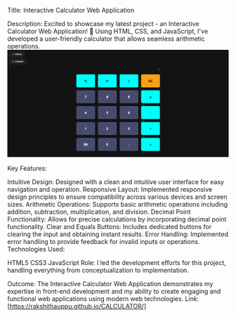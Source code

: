 Title: Interactive Calculator Web Application

Description:
Excited to showcase my latest project - an Interactive Calculator Web Application! 🚀 Using HTML, CSS, and JavaScript, I've developed a user-friendly calculator that allows seamless arithmetic operations.
<img src="https://raw.githubusercontent.com/Rakshithauppu/CALCULATOR/main/Screenshot%202024-04-25%20125953.png" alt="rakshitha-uppu" />


Key Features:

Intuitive Design: Designed with a clean and intuitive user interface for easy navigation and operation.
Responsive Layout: Implemented responsive design principles to ensure compatibility across various devices and screen sizes.
Arithmetic Operations: Supports basic arithmetic operations including addition, subtraction, multiplication, and division.
Decimal Point Functionality: Allows for precise calculations by incorporating decimal point functionality.
Clear and Equals Buttons: Includes dedicated buttons for clearing the input and obtaining instant results.
Error Handling: Implemented error handling to provide feedback for invalid inputs or operations.
Technologies Used:

HTML5
CSS3
JavaScript
Role:
I led the development efforts for this project, handling everything from conceptualization to implementation.

Outcome:
The Interactive Calculator Web Application demonstrates my expertise in front-end development and my ability to create engaging and functional web applications using modern web technologies.
Link: [https://rakshithauppu.github.io/CALCULATOR/]<br/>

